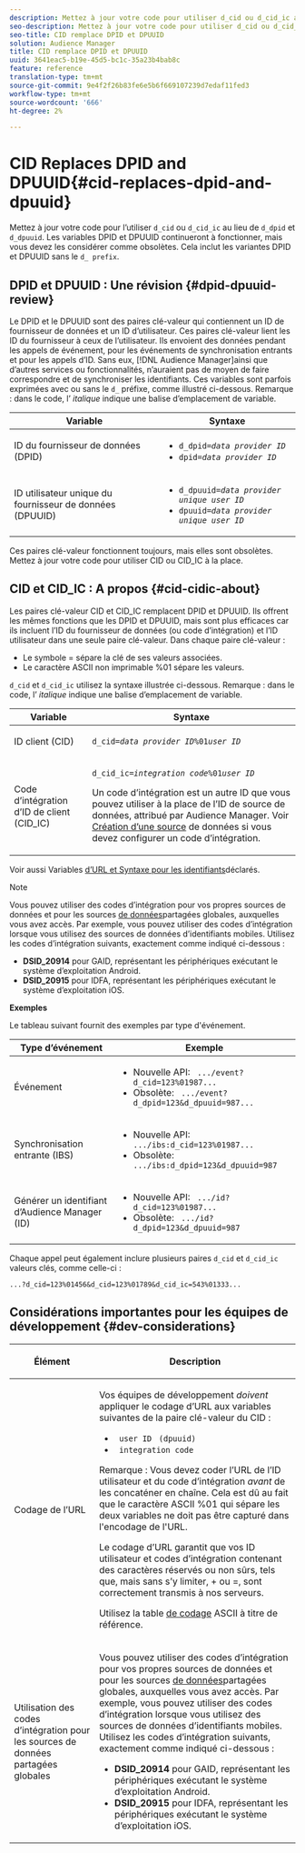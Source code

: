 ```yaml
---
description: Mettez à jour votre code pour utiliser d_cid ou d_cid_ic au lieu de d_dpid et d_dpuuid. Les variables DPID et DPUUID continueront à fonctionner, mais vous devez les considérer comme obsolètes. Cela inclut les variantes DPID et DPUUID sans préfixe d_.
seo-description: Mettez à jour votre code pour utiliser d_cid ou d_cid_ic au lieu de d_dpid et d_dpuuid. Les variables DPID et DPUUID continueront à fonctionner, mais vous devez les considérer comme obsolètes. Cela inclut les variantes DPID et DPUUID sans préfixe d_.
seo-title: CID remplace DPID et DPUUID
solution: Audience Manager
title: CID remplace DPID et DPUUID
uuid: 3641eac5-b19e-45d5-bc1c-35a23b4bab8c
feature: reference
translation-type: tm+mt
source-git-commit: 9e4f2f26b83fe6e5b6f669107239d7edaf11fed3
workflow-type: tm+mt
source-wordcount: '666'
ht-degree: 2%

---
```



# CID Replaces DPID and DPUUID{#cid-replaces-dpid-and-dpuuid}

Mettez à jour votre code pour l’utiliser `d_cid` ou `d_cid_ic` au lieu de `d_dpid` et `d_dpuuid`. Les variables DPID et DPUUID continueront à fonctionner, mais vous devez les considérer comme obsolètes. Cela inclut les variantes DPID et DPUUID sans le `d_ prefix`.

## DPID et DPUUID : Une révision {#dpid-dpuuid-review}

Le DPID et le DPUUID sont des paires clé-valeur qui contiennent un ID de fournisseur de données et un ID d’utilisateur. Ces paires clé-valeur lient les ID du fournisseur à ceux de l’utilisateur. Ils envoient des données pendant les appels de événement, pour les événements de synchronisation entrants et pour les appels d’ID. Sans eux, [!DNL Audience Manager]ainsi que d’autres services ou fonctionnalités, n’auraient pas de moyen de faire correspondre et de synchroniser les identifiants. Ces variables sont parfois exprimées avec ou sans le `d_` préfixe, comme illustré ci-dessous. Remarque : dans le code, l’ *italique* indique une balise d’emplacement de variable.

<table id="table_932B4416AE1E44E4A1E98D779D3B1ED5"> 
 <thead> 
  <tr> 
   <th colname="col1" class="entry"> Variable </th> 
   <th colname="col2" class="entry"> Syntaxe </th> 
  </tr> 
 </thead>
 <tbody> 
  <tr> 
   <td colname="col1"> <p>ID du fournisseur de données (DPID) </p> </td> 
   <td colname="col2"> 
    <ul id="ul_0567D39DCE784C20A81EC0845C7B1C6B"> 
     <li id="li_DDD8C18266314987A7C802918F4892A8"> <code>d_dpid=<i>data provider ID</i></code> </li> 
     <li id="li_80185558932E416698ABD71158303EA8"> <code>dpid=<i>data provider ID</i></code> </li> 
    </ul> </td> 
  </tr> 
  <tr> 
   <td colname="col1"> <p>ID utilisateur unique du fournisseur de données (DPUUID) </p> </td> 
   <td colname="col2"> 
    <ul id="ul_EA7F769523B142CE8FF5886E5CDFF2D9"> 
     <li id="li_C984E2FF0A83495880BB87C610FA3F79"> <code>d_dpuuid=<i>data provider unique user ID</i></code> </li> 
     <li id="li_DCFFAC995DCC49F489ACEFD97A06F877"> <code>dpuuid=<i>data provider unique user ID</i></code> </li> 
    </ul> </td> 
  </tr> 
 </tbody> 
</table>

Ces paires clé-valeur fonctionnent toujours, mais elles sont obsolètes. Mettez à jour votre code pour utiliser CID ou CID_IC à la place.

## CID et CID_IC : A propos {#cid-cidic-about}

Les paires clé-valeur CID et CID_IC remplacent DPID et DPUUID. Ils offrent les mêmes fonctions que les DPID et DPUUID, mais sont plus efficaces car ils incluent l’ID du fournisseur de données (ou code d’intégration) et l’ID utilisateur dans une seule paire clé-valeur. Dans chaque paire clé-valeur :

* Le symbole = sépare la clé de ses valeurs associées.
* Le caractère ASCII non imprimable %01 sépare les valeurs.

`d_cid` et `d_cid_ic` utilisez la syntaxe illustrée ci-dessous. Remarque : dans le code, l’ *italique* indique une balise d’emplacement de variable.

<table id="table_0C8A4F8FDBC84416B4EB476F67BCFA8E"> 
 <thead> 
  <tr> 
   <th colname="col1" class="entry"> Variable </th> 
   <th colname="col2" class="entry"> Syntaxe </th> 
  </tr> 
 </thead>
 <tbody> 
  <tr> 
   <td colname="col1"> <p>ID client (CID) </p> </td> 
   <td colname="col2"> <p> <code>d_cid=<i>data provider ID</i>%01<i>user ID</i></code> </p> </td> 
  </tr> 
  <tr> 
   <td colname="col1"> <p>Code d’intégration d’ID de client (CID_IC) </p> </td> 
   <td colname="col2"> <p> <code>d_cid_ic=<i>integration code</i>%01<i>user ID</i></code> </p> <p> Un code <span class="term"></span> d’intégration est un autre ID que vous pouvez utiliser à la place de l’ID de source de données, attribué par <span class="keyword"> Audience Manager</span>. Voir <a href="../features/manage-datasources.md#create-data-source"> Création d’une source</a> de données si vous devez configurer un code d’intégration. </p> </td> 
  </tr> 
 </tbody> 
</table>

Voir aussi Variables [d’URL et Syntaxe pour les identifiants](../features/declared-ids.md#variables-and-syntax)déclarés.

>[!NOTE]
>
>Vous pouvez utiliser des codes d’intégration pour vos propres sources de données et pour les sources [de données](../features/datasources-list-and-settings.md#settings-menu-options)partagées globales, auxquelles vous avez accès. Par exemple, vous pouvez utiliser des codes d’intégration lorsque vous utilisez des sources de données d’identifiants mobiles. Utilisez les codes d’intégration suivants, exactement comme indiqué ci-dessous :

* **DSID_20914** pour GAID, représentant les périphériques exécutant le système d’exploitation Android.
* **DSID_20915** pour IDFA, représentant les périphériques exécutant le système d’exploitation iOS.

**Exemples**

Le tableau suivant fournit des exemples par type d&#39;événement.

<table id="table_097A58CCD6E64C4DB0652271A4F31AE8"> 
 <thead> 
  <tr> 
   <th colname="col1" class="entry"> Type d’événement </th> 
   <th colname="col2" class="entry"> Exemple </th> 
  </tr>
 </thead>
 <tbody> 
  <tr> 
   <td colname="col1"> <p>Événement </p> </td> 
   <td colname="col2"> 
    <ul id="ul_6EAB4188C6954512A28D1A8328794BCB"> 
     <li id="li_344AAEF1622343489E2AD6E2929CEA98">Nouvelle API: <code> .../event?d_cid=123%01987...</code> </li> 
     <li id="li_B673C1BA5AD24C46AB8F8232EF89CE89">Obsolète: <code> .../event?d_dpid=123&amp;d_dpuuid=987...</code> </li> 
    </ul> </td> 
  </tr> 
  <tr> 
   <td colname="col1"> <p>Synchronisation entrante (IBS) </p> </td> 
   <td colname="col2"> 
    <ul id="ul_78270745CBC2469B8CA9EDB7032B8F92"> 
     <li id="li_8C4620A04504442185F013F74E6B0647">Nouvelle API: <code> .../ibs:d_cid=123%01987...</code> </li> 
     <li id="li_2A8F761C76334C1BB097CF1A9D7E8429">Obsolète: <code> .../ibs:d_dpid=123&amp;d_dpuuid=987</code> </li> 
    </ul> </td> 
  </tr> 
  <tr> 
   <td colname="col1"> <p>Générer un identifiant d’Audience Manager (ID) </p> </td> 
   <td colname="col2"> 
    <ul id="ul_EAA764DCFF7244F69ABF67ACEE13E579"> 
     <li id="li_18467A531FAF454A881CBD157BBFD6D2">Nouvelle API: <code> .../id?d_cid=123%01987...</code> </li> 
     <li id="li_433C33F7BC284362AC7CC3C9DC0BF471">Obsolète: <code> .../id?d_dpid=123&amp;d_dpuuid=987</code> </li> 
    </ul> </td> 
  </tr> 
 </tbody> 
</table>

Chaque appel peut également inclure plusieurs paires `d_cid` et `d_cid_ic` valeurs clés, comme celle-ci :

```
...?d_cid=123%01456&d_cid=123%01789&d_cid_ic=543%01333...
```

## Considérations importantes pour les équipes de développement {#dev-considerations}

<table id="table_5DD068FAE68A42CDB49B6C064706802A"> 
 <thead> 
  <tr> 
   <th colname="col1" class="entry"> <p>Élément </p> </th> 
   <th colname="col2" class="entry"> <p>Description </p> </th> 
  </tr>
 </thead>
 <tbody> 
  <tr> 
   <td colname="col1"> <p>Codage de l’URL </p> </td> 
   <td colname="col2"> <p>Vos équipes de développement <i>doivent</i> appliquer le codage d’URL aux variables suivantes de la paire clé-valeur du CID : </p> <p> 
     <ul id="ul_66DCB63C60914057B2BE21F49D9A36CA"> 
      <li id="li_6D82B4DB40BB4BB0B8FAF5841577FAAC"><code> user ID</code> <code> (dpuuid)</code> </li> 
      <li id="li_D2F94B07B0D84B09A5CDFA48518DDD62"><code> integration code</code> </li> 
     </ul> </p> <p> <p>Remarque : Vous devez coder l’URL de l’ID utilisateur et du code d’intégration <i>avant</i> de les concaténer en chaîne. Cela est dû au fait que le caractère ASCII %01 qui sépare les deux variables ne doit pas être capturé dans l'encodage de l'URL. </p> </p> <p>Le codage d’URL garantit que vos ID utilisateur et codes d’intégration contenant des caractères réservés ou non sûrs, tels que, mais sans s’y limiter, + ou =, sont correctement transmis à nos serveurs. </p> <p>Utilisez la table <a href="https://www.w3schools.com/tags/ref_urlencode.asp" format="https" scope="external"> de codage</a> ASCII à titre de référence. </p> </td> 
  </tr> 
  <tr> 
   <td colname="col1"> <p>Utilisation des codes d’intégration pour les sources de données partagées globales </p> </td> 
   <td colname="col2"> <p>Vous pouvez utiliser des codes d’intégration pour vos propres sources de données et pour les sources <a href="../features/datasources-list-and-settings.md#settings-menu-options"> de données</a>partagées globales, auxquelles vous avez accès. Par exemple, vous pouvez utiliser des codes d’intégration lorsque vous utilisez des sources de données d’identifiants mobiles. Utilisez les codes d’intégration suivants, exactement comme indiqué ci-dessous : </p> <p> 
     <ul id="ul_B306EE96A3BD4CE982E113D5E23826CF"> 
      <li id="li_3340C7AFA9AB4105A2CCF3E476EC7552"> <b>DSID_20914</b> pour GAID, représentant les périphériques exécutant le système d’exploitation Android. </li> 
      <li id="li_779D9F08021043FCB233A0ABF5160C76"> <b>DSID_20915</b> pour IDFA, représentant les périphériques exécutant le système d’exploitation iOS. </li> 
     </ul> </p> </td> 
  </tr> 
 </tbody> 
</table>

